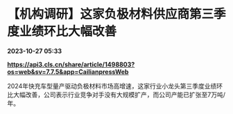 # 【机构调研】这家负极材料供应商第三季度业绩环比大幅改善

**2023-10-27 05:33**

**https://api3.cls.cn/share/article/1498803?os=web&sv=7.7.5&app=CailianpressWeb**

2024年快充车型量产驱动负极材料市场高增速，这家行业小龙头第三季度业绩环比大幅改善，公司表示行业竞争对手没有大规模扩产，而公司产能已扩张至7万吨/年。